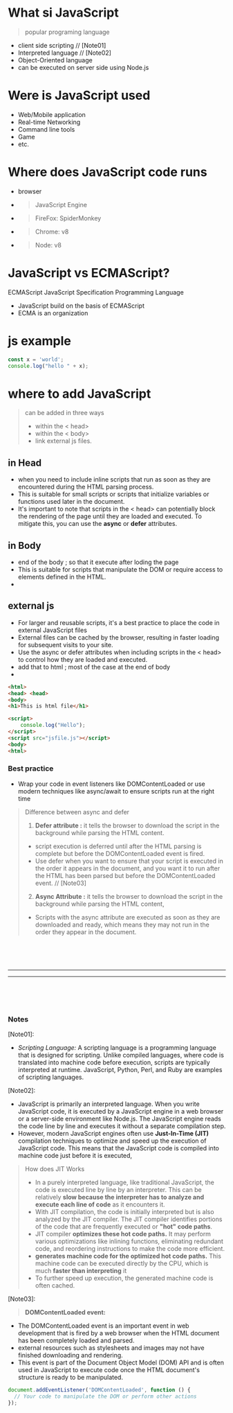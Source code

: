 # What si JavaScript
> popular programing language
- client side scripting // [Note01]
- Interpreted language  // [Note02]
- Object-Oriented language
- can be executed on server side using Node.js


# Were is JavaScript used
- Web/Mobile application
- Real-time Networking 
- Command line tools
- Game 
- etc.

# Where does JavaScript code runs
- browser
- >  JavaScript Engine
- >  FireFox: SpiderMonkey
- >  Chrome: v8
- >  Node: v8


# JavaScript vs ECMAScript?
ECMAScript      JavaScript
Specification   Programming Language 

- JavaScript build on the basis of ECMAScript
- ECMA is an organization


# js example
```JavaScript
const x = 'world';
console.log("hello " + x);
```

# where to add JavaScript 
> can be added in three ways
> - within the < head>
> - within the < body>
> - link external js files.

## in Head
- when you need to include inline scripts that run as soon as they are encountered during the HTML parsing process.
- This is suitable for small scripts or scripts that initialize variables or functions used later in the document.
- It's important to note that scripts in the < head> can potentially block the rendering of the page until they are loaded and executed. To mitigate this, you can use the **async** or **defer** attributes.

## in Body
- end of the body ; so that it execute after loding the page
- This is suitable for scripts that manipulate the DOM or require access to elements defined in the HTML.
- 

## external js
- For larger and reusable scripts, it's a best practice to place the code in external JavaScript files
- External files can be cached by the browser, resulting in faster loading for subsequent visits to your site.
- Use the async or defer attributes when including scripts in the < head> to control how they are loaded and executed.
- add that to html ; most of the case at the end of body
- 
```html
<html>
<head> <head>
<body>
<h1>This is html file</h1>

<script>
    console.log("Hello");
</script>
<script src="jsfile.js"></script>
<body>
<html>
```
### Best practice

- Wrap your code in event listeners like DOMContentLoaded or use modern techniques like async/await to ensure scripts run at the right time

> Difference between async and defer
> 1. **Defer attribute :** it tells the browser to download the script in the background while parsing the HTML content.
> - script execution is deferred until after the HTML parsing is complete but before the DOMContentLoaded event is fired.
> -  Use defer when you want to ensure that your script is executed in the order it appears in the document, and you want it to run after the HTML has been parsed but before the DOMContentLoaded event. // [Note03]
> 
> 2. **Async Attribute :** it tells the browser to download the script in the background while parsing the HTML content,
> - Scripts with the async attribute are executed as soon as they are downloaded and ready, which means they may not run in the order they appear in the document.



<br/><br/><br/>
<hr/>
<hr/>
<br/><br/><br/>

### Notes

[Note01]: 
- *Scripting Language:* A scripting language is a programming language that is designed for scripting. Unlike compiled languages, where code is translated into machine code before execution, scripts are typically interpreted at runtime. JavaScript, Python, Perl, and Ruby are examples of scripting languages.
  

[Note02]:
- JavaScript is primarily an interpreted language. When you write JavaScript code, it is executed by a JavaScript engine in a web browser or a server-side environment like Node.js. The JavaScript engine reads the code line by line and executes it without a separate compilation step.
- However, modern JavaScript engines often use **Just-In-Time (JIT)** compilation techniques to optimize and speed up the execution of JavaScript code. This means that the JavaScript code is compiled into machine code just before it is executed,

> How does JIT Works
> - In a purely interpreted language, like traditional JavaScript, the code is executed line by line by an interpreter. This can be relatively **slow because the interpreter has to analyze and execute each line of code** as it encounters it.
> - With JIT compilation, the code is initially interpreted but is also analyzed by the JIT compiler. The JIT compiler identifies portions of the code that are frequently executed or **"hot" code paths**.
> - JIT compiler **optimizes these hot code paths.** It may perform various optimizations like inlining functions, eliminating redundant code, and reordering instructions to make the code more efficient.
> - **generates machine code for the optimized hot code paths.** This machine code can be executed directly by the CPU, which is much **faster than interpreting** it
> - To further speed up execution, the generated machine code is often cached.

[Note03]: 
> **DOMContentLoaded event:**
- The DOMContentLoaded event is an important event in web development that is fired by a web browser when the HTML document has been completely loaded and parsed.
- external resources such as stylesheets and images may not have finished downloading and rendering.
- This event is part of the Document Object Model (DOM) API and is often used in JavaScript to execute code once the HTML document's structure is ready to be manipulated.

```javascript
document.addEventListener('DOMContentLoaded', function () {
  // Your code to manipulate the DOM or perform other actions
});
```